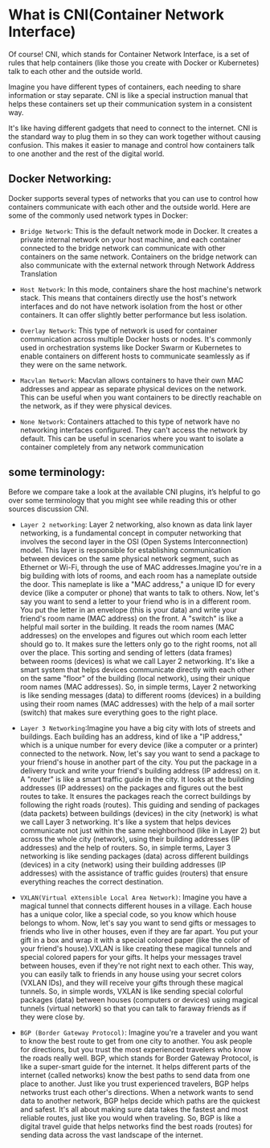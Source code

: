 # What is CNI(Container Network Interface)
Of course! CNI, which stands for Container Network Interface, is a set of rules that help containers (like those you create with Docker or Kubernetes) talk to each other and the outside world.

Imagine you have different types of containers, each needing to share information or stay separate. CNI is like a special instruction manual that helps these containers set up their communication system in a consistent way.

It's like having different gadgets that need to connect to the internet. CNI is the standard way to plug them in so they can work together without causing confusion. This makes it easier to manage and control how containers talk to one another and the rest of the digital world.

## Docker Networking:
Docker supports several types of networks that you can use to control how containers communicate with each other and the outside world. Here are some of the commonly used network types in Docker:

* `Bridge Network`:
This is the default network mode in Docker. It creates a private internal network on your host machine, and each container connected to the bridge network can communicate with other containers on the same network. Containers on the bridge network can also communicate with the external network through Network Address Translation 


* `Host Network`: 
In this mode, containers share the host machine's network stack. This means that containers directly use the host's network interfaces and do not have network isolation from the host or other containers. It can offer slightly better performance but less isolation.

* `Overlay Network`:
 This type of network is used for container communication across multiple Docker hosts or nodes. It's commonly used in orchestration systems like Docker Swarm or Kubernetes to enable containers on different hosts to communicate seamlessly as if they were on the same network.

* `Macvlan Network`: Macvlan allows containers to have their own MAC addresses and appear as separate physical devices on the network. This can be useful when you want containers to be directly reachable on the network, as if they were physical devices.

* `None Network`: Containers attached to this type of network have no networking interfaces configured. They can't access the network by default. This can be useful in scenarios where you want to isolate a container completely from any network communication



## some terminology:
Before we compare take a look at the available CNI plugins, it’s helpful to go over some terminology that you might see while reading this or other sources discussion CNI.
* `Layer 2 networking`:
Layer 2 networking, also known as data link layer networking, is a fundamental concept in computer networking that involves the second layer in the OSI (Open Systems Interconnection) model. This layer is responsible for establishing communication between devices on the same physical network segment, such as Ethernet or Wi-Fi, through the use of MAC addresses.Imagine you're in a big building with lots of rooms, and each room has a nameplate outside the door. This nameplate is like a "MAC address," a unique ID for every device (like a computer or phone) that wants to talk to others.
Now, let's say you want to send a letter to your friend who is in a different room. You put the letter in an envelope (this is your data) and write your friend's room name (MAC address) on the front.
A "switch" is like a helpful mail sorter in the building. It reads the room names (MAC addresses) on the envelopes and figures out which room each letter should go to. It makes sure the letters only go to the right rooms, not all over the place.
This sorting and sending of letters (data frames) between rooms (devices) is what we call Layer 2 networking. It's like a smart system that helps devices communicate directly with each other on the same "floor" of the building (local network), using their unique room names (MAC addresses).
So, in simple terms, Layer 2 networking is like sending messages (data) to different rooms (devices) in a building using their room names (MAC addresses) with the help of a mail sorter (switch) that makes sure everything goes to the right place.

* `Layer 3 Networking`:Imagine you have a big city with lots of streets and buildings. Each building has an address, kind of like a "IP address," which is a unique number for every device (like a computer or a printer) connected to the network.
Now, let's say you want to send a package to your friend's house in another part of the city. You put the package in a delivery truck and write your friend's building address (IP address) on it.
A "router" is like a smart traffic guide in the city. It looks at the building addresses (IP addresses) on the packages and figures out the best routes to take. It ensures the packages reach the correct buildings by following the right roads (routes).
This guiding and sending of packages (data packets) between buildings (devices) in the city (network) is what we call Layer 3 networking. It's like a system that helps devices communicate not just within the same neighborhood (like in Layer 2) but across the whole city (network), using their building addresses (IP addresses) and the help of routers.
So, in simple terms, Layer 3 networking is like sending packages (data) across different buildings (devices) in a city (network) using their building addresses (IP addresses) with the assistance of traffic guides (routers) that ensure everything reaches the correct destination.

* `VXLAN(Virtual eXtensible Local Area Network)`:
Imagine you have a magical tunnel that connects different houses in a village. Each house has a unique color, like a special code, so you know which house belongs to whom. Now, let's say you want to send gifts or messages to friends who live in other houses, even if they are far apart. You put your gift in a box and wrap it with a special colored paper (like the color of your friend's house).VXLAN is like creating these magical tunnels and special colored papers for your gifts. It helps your messages travel between houses, even if they're not right next to each other. This way, you can easily talk to friends in any house using your secret colors (VXLAN IDs), and they will receive your gifts through these magical tunnels.
So, in simple words, VXLAN is like sending special colorful packages (data) between houses (computers or devices) using magical tunnels (virtual network) so that you can talk to faraway friends as if they were close by.


* `BGP (Border Gateway Protocol)`: Imagine you're a traveler and you want to know the best route to get from one city to another. You ask people for directions, but you trust the most experienced travelers who know the roads really well.
BGP, which stands for Border Gateway Protocol, is like a super-smart guide for the internet. It helps different parts of the internet (called networks) know the best paths to send data from one place to another. Just like you trust experienced travelers, BGP helps networks trust each other's directions.
When a network wants to send data to another network, BGP helps decide which paths are the quickest and safest. It's all about making sure data takes the fastest and most reliable routes, just like you would when traveling.
So, BGP is like a digital travel guide that helps networks find the best roads (routes) for sending data across the vast landscape of the internet.




